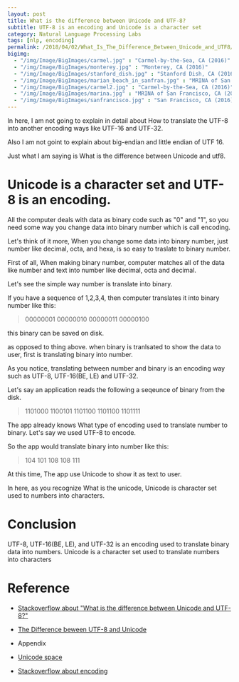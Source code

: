 ```yaml
---
layout: post
title: What is the difference between Unicode and UTF-8?
subtitle: UTF-8 is an encoding and Unicode is a character set
category: Natural Language Processing Labs
tags: [nlp, encoding]
permalink: /2018/04/02/What_Is_The_Difference_Between_Unicode_and_UTF8/
bigimg: 
  - "/img/Image/BigImages/carmel.jpg" : "Carmel-by-the-Sea, CA (2016)"
  - "/img/Image/BigImages/monterey.jpg" : "Monterey, CA (2016)"
  - "/img/Image/BigImages/stanford_dish.jpg" : "Stanford Dish, CA (2016)"
  - "/img/Image/BigImages/marian_beach_in_sanfran.jpg" : "MRINA of San Francisco, CA (2016)"
  - "/img/Image/BigImages/carmel2.jpg" : "Carmel-by-the-Sea, CA (2016)"
  - "/img/Image/BigImages/marina.jpg" : "MRINA of San Francisco, CA (2016)"
  - "/img/Image/BigImages/sanfrancisco.jpg" : "San Francisco, CA (2016)"
---
```


In here, I am not going to explain in detail about How to translate the UTF-8 into another encoding ways like UTF-16 and UTF-32. 

Also I am not goint to explain about big-endian and little endian of UTF 16. 

Just what I am saying is What is the difference between Unicode and utf8. 

# Unicode is a character set and UTF-8 is an encoding. 

All the computer deals with data as binary code such as "0" and "1", so you need some way you change data into binary number which is call encoding. 

Let's think of it more, When you change some data into binary number, just number like decimal, octa, and hexa, is so easy to traslate to binary number. 

First of all, When making binary number, computer matches all of the data like number and text into number like decimal, octa and decimal.

Let's see the simple way number is translate into binary. 

If you have a sequence of 1,2,3,4, then computer translates it into binary number like this:

> 00000001 00000010 00000011 00000100

this binary can be saved on disk. 

as opposed to thing above. when binary is tranlsated to show the data to user, first is translating binary into number. 

As you notice, translating between number and binary is an encoding way such as UTF-8, UTF-16(BE, LE) and UTF-32. 

Let's say an application reads the following a seqeunce of binary from the disk. 

> 1101000 1100101 1101100 1101100 1101111

The app already knows What type of encoding used to translate number to binary. Let's say we used UTF-8 to encode. 

So the app would translate binary into number like this: 

> 104 101 108 108 111

At this time, The app use Unicode to show it as text to user.

In here, as you recognize What is the unicode, Unicode is character set used to numbers into characters. 

# Conclusion

UTF-8, UTF-16(BE, LE), and UTF-32 is an encoding used to translate binary data into numbers. Unicode is a character set used to translate numbers into characters


# Reference 

 - [Stackoverflow about "What is the difference between Unicode and UTF-8?"](https://stackoverflow.com/questions/3951722/whats-the-difference-between-unicode-and-utf-8)
 
 - [The Difference beween UTF-8 and Unicode](http://www.polylab.dk/utf8-vs-unicode.html)
 
 - Appendix
 
 - [Unicode space](http://jkorpela.fi/chars/spaces.html)

 - [Stackoverflow about encoding](https://stackoverflow.com/questions/6224052/what-is-the-difference-between-a-string-and-a-byte-string)
